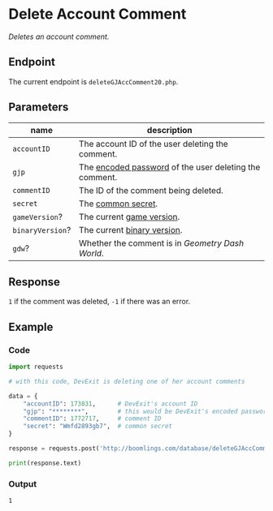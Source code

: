 # Delete Account Comment

*Deletes an account comment.*

## Endpoint

The current endpoint is `deleteGJAccComment20.php`.

## Parameters

| name             | description                                                         |
|------------------|---------------------------------------------------------------------|
| `accountID`      | The account ID of the user deleting the comment.                    |
| `gjp`            | The [encoded password][passwords] of the user deleting the comment. |
| `commentID`      | The ID of the comment being deleted.                                |
| `secret`         | The [common secret][secrets].                                       |
| `gameVersion`?   | The current [game version][versions].                               |
| `binaryVersion`? | The current [binary version][versions].                             |
| `gdw`?           | Whether the comment is in *Geometry Dash World*.                    |

## Response

`1` if the comment was deleted, `-1` if there was an error.

## Example

### Code

```py
import requests

# with this code, DevExit is deleting one of her account comments

data = {
    "accountID": 173831,      # DevExit's account ID
    "gjp": "********",        # this would be DevExit's encoded password
    "commentID": 1772717,     # comment ID
    "secret": "Wmfd2893gb7",  # common secret
}

response = requests.post('http://boomlings.com/database/deleteGJAccComment20.php', data=data)

print(response.text)
```

### Output

```console
1
```

[passwords]: /resources/server/passwords
[secrets]: /resources/server/secrets
[versions]: /resources/server/versions

[post_comment]: /endpoints/post_comment
